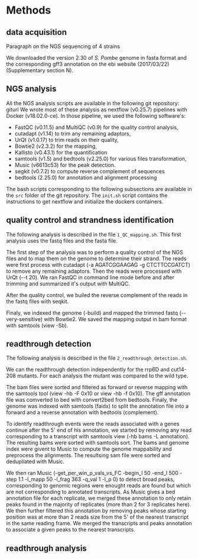 # Methods

## data acquisition

Paragraph on the NGS sequencing of 4 strains

We downloaded the version 2.30 of *S. Pombe* genome in fasta format and the 
corresponding gff3 annotation on the ebi website (2017/03/22) (Supplementary 
section N).

## NGS analysis

All the NGS analysis scripts are available in the following git repository: giturl
We wrote most of these analysis as nextflow (v0.25.7) pipelines with Docker 
(v18.02.0-ce). In those pipeline, we used the following software's:

- FastQC (v0.11.5) and MultiQC (v0.9) for the quality control analysis,
- cutadapt (v1.14) to trim any remaining adaptors,
- UrQt (v1.0.17) to trim reads on their quality,
- Bowtie2 (v2.3.2) for the mapping,
- Kallisto (v0.43.1) for the quantification
- samtools (v1.5) and bedtools (v2.25.0) for various files transformation,
- Music (v6613c53) for the peak detection.
- segkit (v0.7.2) to compute reverse complement of sequences
- bedtools (2.25.0) for annotation and alignment processing

The bash scripts corresponding to the following subsections are available in 
the `src` folder of the git repository. The `init.sh` script contains the 
instructions to get nextflow and initialize the dockers containers.

## quality control and strandness identification

The following analysis is described in the file `1_QC_mapping.sh`.
This first analysis uses the fastq files and the fasta file.

The first step of the analysis was to perform a quality control of the NGS 
files and to map them on the genome to determine their strand. The reads were 
first process with cutadapt (-a AGATCGGAAGAG -g CTCTTCCGATCT) to remove any 
remaining adaptors. Then the reads were processed with UrQt (--t 20). We ran 
FastQC in command line mode before and after trimming and summarized it's 
output with MultiQC.

After the quality control, we builed the reverse complement of the reads in 
the fastq files with seqkit.

Finaly, we indexed the genome (-build) and mapped the trimmed fastq 
(--very-sensitive) with Bowtie2. We saved the mapping output in bam format 
with samtools (view -Sb).

## readthrough detection

The following analysis is described in the file `2_readthrough_detection.sh`.

We can the readthrough detection independently for the rrp6D and cut14-208
mutants. For each analysis the mutant was compared to the wild type.

The bam files were sorted and filtered as forward or reverse mapping with the
samtools tool (view -hb -F 0x10 or view -hb -f 0x10). The gff annotation file
was comverted to bed with convert2bed from bedtools. Finaly, the genome was
indexed with samtools (faidx) to split the annotation file into a forward and a
reverse annotation with bedtools (complement).

To identify readthrough events were the reads associated with a genes continue
after the 5' end of his annotation, we started by removing any read
corresponding to a transcript with samtools view (-hb bams -L annotation). The
resulting bams were sorted with samtools sort. The bams and genome index were
givent to Music to compute the genome mappability and preprocess the alignments.
The resultsing sam file were sorted and dedupliated with Music.

We then ran Music (-get_per_win_p_vals_vs_FC -begin_l 50 -end_l 500 -step 1.1 
-l_mapp 50 -l_frag 363 -q_val 1 -l_p 0) to detect broad peaks, corresponding to
genomic regions were enought reads are found but which are not corresponding to
annotated transcripts. As Music gives a bed annotation file for each replicate,
we merged these annotation to only retain peaks found in the majority of
replicates (more than 2 for 3 replicates here). We then further filtered this
annotation by removing peaks whose starting position was at more than 2 reads
size from the 5' of the nearest transcript in the same reading frame. We merged
the transcripts and peaks annotation to associate a given peaks to the nearest
transcripts.

## readthrough analysis
